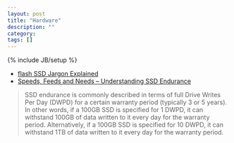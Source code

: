 ```yaml
---
layout: post
title: "Hardware"
description: ""
category:
tags: []
---
```

{% include JB/setup %}

- [flash SSD Jargon Explained](http://www.storagesearch.com/ssd-jargon.html)
- [Speeds, Feeds and Needs – Understanding SSD Endurance](https://blog.westerndigital.com/ssd-endurance-speeds-feeds-needs/)
> SSD endurance is commonly described in terms of full Drive Writes Per Day (DWPD) for a certain warranty period (typically 3 or 5 years). In other words, if a 100GB SSD is specified for 1 DWPD, it can withstand 100GB of data written to it every day for the warranty period. Alternatively, if a 100GB SSD is specified for 10 DWPD, it can withstand 1TB of data written to it every day for the warranty period.
